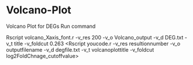 # Volcano-Plot
Volcano Plot for DEGs
Run command 

Rscript volcano_Xaxis_font.r -v_res 200 -v_o Volcano_output -v_d DEG.txt -v_t title -v_foldcut 0.263
<Rscript youcode.r -v_res resultionnumber -v_o outputfilename -v_d degfile.txt -v_t volcanoplottitle -v_foldcut log2FoldChnage_cutoffvalue> 
